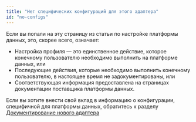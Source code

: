 ```yaml
---
title: "Нет специфических конфигураций для этого адаптера"
id: "no-configs"
---
```


Если вы попали на эту страницу из статьи по настройке платформы данных, это, скорее всего, означает:

- Настройка профиля — это единственное действие, которое конечному пользователю необходимо выполнить на платформе данных, или
- Последующие действия, которые необходимо выполнить конечному пользователю, в настоящее время не задокументированы, или
- Соответствующая информация предоставлена на страницах документации поставщика платформы данных.

Если вы хотите внести свой вклад в информацию о конфигурации, специфичной для платформы данных, обратитесь к разделу [Документирование нового адаптера](/guides/adapter-creation)